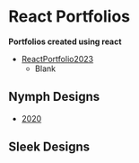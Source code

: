 # React Portfolios
**Portfolios created using react**

- [ReactPortfolio2023](https://github.com/shareed/ReactPortfolio2023)
  - Blank
## Nymph Designs
- [2020](https://github.com/shareed/Fall2020-Portfolio)
## Sleek Designs
